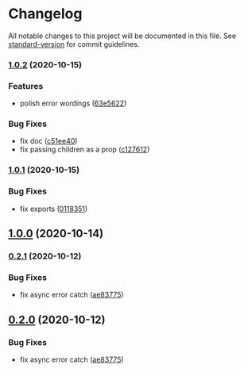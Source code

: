 # Changelog

All notable changes to this project will be documented in this file. See [standard-version](https://github.com/conventional-changelog/standard-version) for commit guidelines.

### [1.0.2](https://github.com/h-a-n-a/unshaped/compare/v1.0.1...v1.0.2) (2020-10-15)

### Features

- polish error wordings ([63e5622](https://github.com/h-a-n-a/unshaped/commit/63e5622162d39180b45a5131a8061a9c6416154c))

### Bug Fixes

- fix doc ([c51ee40](https://github.com/h-a-n-a/unshaped/commit/c51ee40d764fe8ae856ca5a7d70265221e5d0713))
- fix passing children as a prop ([c127612](https://github.com/h-a-n-a/unshaped/commit/c12761238011d99509403909f80efac54652f8d0))

### [1.0.1](https://github.com/h-a-n-a/unshaped/compare/v1.0.0...v1.0.1) (2020-10-15)

### Bug Fixes

- fix exports ([0118351](https://github.com/h-a-n-a/unshaped/commit/01183518805f31d9242f5868c9b0abd33d6df8b2))

## [1.0.0](https://github.com/h-a-n-a/unshaped/compare/v0.2.1...v1.0.0) (2020-10-14)

### [0.2.1](https://github.com/h-a-n-a/unshaped/compare/v0.1.0...v0.2.1) (2020-10-12)

### Bug Fixes

- fix async error catch ([ae83775](https://github.com/h-a-n-a/unshaped/commit/ae8377518435bf467cb0d2a2d11e25f58b2c3a25))

## [0.2.0](https://github.com/h-a-n-a/unshaped/compare/v0.1.0...v0.2.0) (2020-10-12)

### Bug Fixes

- fix async error catch ([ae83775](https://github.com/h-a-n-a/unshaped/commit/ae8377518435bf467cb0d2a2d11e25f58b2c3a25))
